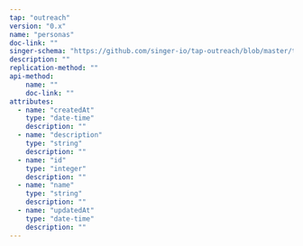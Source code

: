 ```yaml
---
tap: "outreach"
version: "0.x"
name: "personas"
doc-link: ""
singer-schema: "https://github.com/singer-io/tap-outreach/blob/master/tap_outreach/schemas/personas.json"
description: ""
replication-method: ""
api-method:
    name: ""
    doc-link: ""
attributes:
  - name: "createdAt"
    type: "date-time"
    description: ""
  - name: "description"
    type: "string"
    description: ""
  - name: "id"
    type: "integer"
    description: ""
  - name: "name"
    type: "string"
    description: ""
  - name: "updatedAt"
    type: "date-time"
    description: ""
---
```

